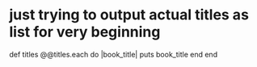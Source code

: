   # just trying to output actual titles as list for very beginning 
  def titles 
     @@titles.each do |book_title|
      puts book_title
    end 
  end 